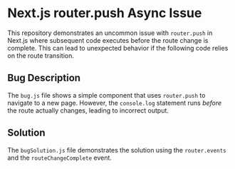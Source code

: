 # Next.js router.push Async Issue

This repository demonstrates an uncommon issue with `router.push` in Next.js where subsequent code executes before the route change is complete.  This can lead to unexpected behavior if the following code relies on the route transition.

## Bug Description

The `bug.js` file shows a simple component that uses `router.push` to navigate to a new page.  However, the `console.log` statement runs *before* the route actually changes, leading to incorrect output.

## Solution

The `bugSolution.js` file demonstrates the solution using the `router.events` and the `routeChangeComplete` event.